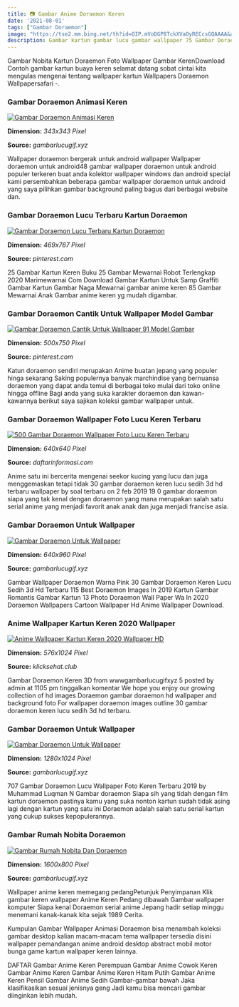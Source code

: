 ```yaml
---
title: 📷 Gambar Anime Doraemon Keren
date: '2021-08-01'
tags: ["Gambar Doraemon"]
image: "https://tse2.mm.bing.net/th?id=OIP.mVoDGP8TckXVaOyRECcsGQAAAA&amp;pid=15.1"
description: Gambar kartun gambar lucu gambar wallpaper 75 Gambar Doraemon Keren Lucu Sedih 3D HD Terbaru Wallpaper Siapa yang tak kenal dengan Doraemon yang mana merupak
---
```




Gambar Nobita Kartun Doraemon Foto Wallpaper Gambar KerenDownload Contoh gambar kartun buaya keren selamat datang sobat cintai kita mengulas mengenai tentang wallpaper kartun Wallpapers Doraemon Wallpapersafari -.



### Gambar Doraemon Animasi Keren

[![Gambar Doraemon Animasi Keren](https://www.gambarlucugif.xyz/wp-content/uploads/2020/05/Anime-Doraemon-Keren-Anime-Wallpapers.jpg)](https://www.gambarlucugif.xyz/wp-content/uploads/2020/05/Anime-Doraemon-Keren-Anime-Wallpapers.jpg)


**Dimension:** _343x343 Pixel_ 

**Source:** _gambarlucugif.xyz_ 


Wallpaper doraemon bergerak untuk android wallpaper Wallpaper doraemon untuk android48 gambar wallpaper doraemon untuk android populer terkeren buat anda kolektor wallpaper windows dan android special kami persembahkan beberapa gambar wallpaper doraemon untuk android yang saya pilihkan gambar background paling bagus dari berbagai website dan.


### Gambar Doraemon Lucu Terbaru Kartun Doraemon 

[![Gambar Doraemon Lucu  Terbaru  Kartun Doraemon ](https://i.pinimg.com/736x/fd/44/5b/fd445b415b6d9ea225377040fc7ec946.jpg)](https://i.pinimg.com/736x/fd/44/5b/fd445b415b6d9ea225377040fc7ec946.jpg)


**Dimension:** _469x767 Pixel_ 

**Source:** _pinterest.com_ 


25 Gambar Kartun Keren Buku 25 Gambar Mewarnai Robot Terlengkap 2020 Marimewarnai Com Download Gambar Kartun Untuk Samp Graffiti Gambar Kartun Gambar Naga Mewarnai gambar anime keren 85 Gambar Mewarnai Anak Gambar anime keren yg mudah digambar.


### Gambar Doraemon Cantik Untuk Wallpaper Model Gambar 

[![Gambar Doraemon Cantik Untuk Wallpaper 91 Model Gambar ](https://i.pinimg.com/736x/0b/b8/96/0bb896fc47209403efade33a9aadd641.jpg)](https://i.pinimg.com/736x/0b/b8/96/0bb896fc47209403efade33a9aadd641.jpg)


**Dimension:** _500x750 Pixel_ 

**Source:** _pinterest.com_ 


Katun doraemon sendiri merupakan Anime buatan jepang yang populer hinga sekarang Saking populernya banyak marchindise yang bernuansa doraemon yang dapat anda temui di berbagai toko mulai dari toko online hingga offline Bagi anda yang suka karakter doraemon dan kawan-kawannya berikut saya sajikan koleksi gambar wallpaper untuk.


###  Gambar Doraemon Wallpaper Foto Lucu Keren Terbaru

[![500 Gambar Doraemon  Wallpaper Foto Lucu Keren Terbaru](https://www.daftarinformasi.com/wp-content/uploads/2018/05/doraemon-penyihir.png)](https://www.daftarinformasi.com/wp-content/uploads/2018/05/doraemon-penyihir.png)


**Dimension:** _640x640 Pixel_ 

**Source:** _daftarinformasi.com_ 


Anime satu ini bercerita mengenai seekor kucing yang lucu dan juga menggemaskan tetapi tidak 30 gambar doraemon keren lucu sedih 3d hd terbaru wallpaper by soal terbaru on 2 feb 2019 19 0 gambar doraemon siapa yang tak kenal dengan doraemon yang mana merupakan salah satu serial anime yang menjadi favorit anak anak dan juga menjadi francise asia.


### Gambar Doraemon Untuk Wallpaper

[![Gambar Doraemon Untuk Wallpaper](https://www.gambarlucugif.xyz/wp-content/uploads/2020/05/Doraemon-wallpaper-Doraemon-Kartun-Gambar-karakter-1.jpg)](https://www.gambarlucugif.xyz/wp-content/uploads/2020/05/Doraemon-wallpaper-Doraemon-Kartun-Gambar-karakter-1.jpg)


**Dimension:** _640x960 Pixel_ 

**Source:** _gambarlucugif.xyz_ 


Gambar Wallpaper Doraemon Warna Pink 30 Gambar Doraemon Keren Lucu Sedih 3d Hd Terbaru 115 Best Doraemon Images In 2019 Kartun Gambar Romantis Gambar Kartun 13 Photo Doraemon Wall Paper Wa In 2020 Doraemon Wallpapers Cartoon Wallpaper Hd Anime Wallpaper Download.


### Anime Wallpaper Kartun Keren 2020 Wallpaper

[![Anime Wallpaper Kartun Keren 2020  Wallpaper HD](https://i.pinimg.com/originals/33/e4/f1/33e4f1a7552ddc91ba6b35656eaf1ac2.jpg)](https://i.pinimg.com/originals/33/e4/f1/33e4f1a7552ddc91ba6b35656eaf1ac2.jpg)


**Dimension:** _576x1024 Pixel_ 

**Source:** _klicksehat.club_ 


Gambar Doraemon Keren 3D from wwwgambarlucugifxyz 5 posted by admin at 1105 pm tinggalkan komentar We hope you enjoy our growing collection of hd images Doraemon gambar doraemon hd wallpaper and background foto For wallpaper doraemon images outline 30 gambar doraemon keren lucu sedih 3d hd terbaru.


### Gambar Doraemon Untuk Wallpaper

[![Gambar Doraemon Untuk Wallpaper](https://www.gambarlucugif.xyz/wp-content/uploads/2020/05/42-Doraemon-HD-Wallpapers-Background-Images-Wallpaper-Abyss.jpg)](https://www.gambarlucugif.xyz/wp-content/uploads/2020/05/42-Doraemon-HD-Wallpapers-Background-Images-Wallpaper-Abyss.jpg)


**Dimension:** _1280x1024 Pixel_ 

**Source:** _gambarlucugif.xyz_ 


707 Gambar Doraemon Lucu Wallpaper Foto Keren Terbaru 2019 by Muhammad Luqman N Gambar doraemon Siapa sih yang tidah dengan film kartun doraemon pastinya kamu yang suka nonton kartun sudah tidak asing lagi dengan kartun yang satu ini Doraemon adalah salah satu serial kartun yang cukup sukses kepopulerannya.


### Gambar Rumah Nobita Doraemon

[![Gambar Rumah Nobita Dan Doraemon](https://www.gambarlucugif.xyz/wp-content/uploads/2020/05/sim-house-design-workshop-Sims-4-【-Famous-TV-houses-】Nobitas-....png)](https://www.gambarlucugif.xyz/wp-content/uploads/2020/05/sim-house-design-workshop-Sims-4-【-Famous-TV-houses-】Nobitas-....png)


**Dimension:** _1600x800 Pixel_ 

**Source:** _gambarlucugif.xyz_ 



Wallpaper anime keren memegang pedangPetunjuk Penyimpanan Klik gambar keren wallpaper Anime Keren Pedang dibawah Gambar wallpaper komputer Siapa kenal Doraemon serial anime Jepang hadir setiap minggu menemani kanak-kanak kita sejak 1989 Cerita.


Kumpulan Gambar Wallpaper Animasi Doraemon bisa menambah koleksi gambar desktop kalian macam-macam tema wallpaper tersedia disini wallpaper pemandangan anime android desktop abstract mobil motor bunga game kartun wallpaper keren lainnya.


DAFTAR Gambar Anime Keren Perempuan Gambar Anime Cowok Keren Gambar Anime Keren Gambar Anime Keren Hitam Putih Gambar Anime Keren Pensil Gambar Anime Sedih Gambar-gambar bawah Jaka klasifikasikan sesuai jenisnya geng Jadi kamu bisa mencari gambar diinginkan lebih mudah.




